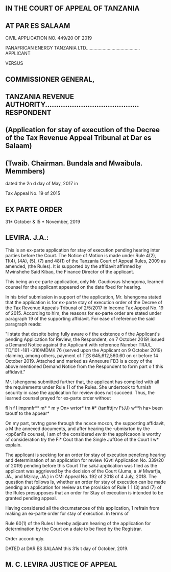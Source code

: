 ## IN THE COURT OF APPEAL OF TANZANIA

## AT PAR ES SALAAM

CIVIL APPLICATION NO. 449/20 OF 2019

PANAFRICAN ENERGY TANZANIA LTD.......................................... APPLICANT

VERSUS

## COMMISSIONER GENERAL,

## TANZANIA REVENUE AUTHORITY.......................................... RESPONDENT

## (Application for stay of execution of the Decree of the Tax Revenue Appeal Tribunal at Dar es Salaam)

## (Twaib. Chairman. Bundala and Mwaibula. Memmbers)

dated the 2n d  day of May, 2017 in

Tax Appeal No. 19 of 2015

## EX PARTE ORDER

31* October &amp; I5 *  November, 2019

## LEVIRA. J.A.:

This  is  an ex-parte  application  for  stay  of  execution pending hearing  inter  parties  before  the  Court. The  Notice  of Motion  is  made under Rule 4(2), 11(4), (4A), (5), (7) and 48(1) of the Tanzania Court of Appeal  Rules,  2009  as  amended,  (the  Rules). It  is  supported  by  the affidavit affirmed  by Mwinshehe Said Kibao, the Finance Director of the applicant.

This  being  an ex-parte application, only  Mr.  Gaudiosus Ishengoma, learned counsel for the applicant appeared on the date fixed for hearing.

In his brief submission in support of the application, Mr. Ishengoma stated that the application  is for ex-parte stay of execution order of the Decree of the Tax Revenue Appeals Tribunal of 2/5/2017 in Income Tax Appeal  No.  19 of 2015.  According  to  him,  the  reasons for ex-parte order are stated under paragraph 19 of  the supporting affidavit. For ease of reference the said paragraph reads:

"I state that despite being fully aware o f the existence o f the Applicant's pending Application for Review, the Respondent,  on 7 October 2019\ issued a Demand Notice against the Applicant with reference Number TRA/L  TD/101  -181  -316/MDM/l  76 (served upon the Applicant  on  9  October  2019)  claiming, among  others, payment of TZS 645,612,560.60 on or before 14 October 2019.  Attached and marked as Annexure FB3 is  a copy of  the above mentioned  Demand  Notice from the Respondent to form part o f  this affidavit."

Mr. Ishengoma submitted further that, the applicant has complied  with  all  the  requirements  under  Rule  11  of  the  Rules.  She undertook to furnish security in case the application for review does not succeed.  Thus,  the  learned  counsel  prayed  for  ex-parte  order  without

fl h f l impnnfr**  m*  *   m y On» wrtor*  tm *#** {tanffttjrv FtJJ) w**h ha» been taoutf to the appear*

On my  part,  tevtng gone through the  nc«ce mc«on, the supporting affidavit,  a M   the  annexed  documents,  and  after  hearing  the ·ubmisrton by the &lt;pp6anTs counsel, I  am of the considered *ew th* the  appNcaoon  is  worthy  of  consideration  try  the  Fi*  Cout  than  the Single JufOoe of the Court I w* explain.

The applicant is seeking for an order for stay of execution penefcng hearing and determination of an application for review (Gvtl Application No. 339/20 of 2019) pending before this Court The sakJ application was flied as the applicant was aggrieved by the decision of the Court  (Juma, a .#   Mwarfja,  JA.,  and  Mziray, JA.) in CMI Appeal No.  192  of 2018 of 4 July,  2018.  The  question  that  follows  Is,  whether  an  order  for  stay  of execution can be made  pending  an  application for review as the provision of Rule  1 1   (3) and  (7)  of the Rules presupposes that an order for Stay of execution is intended to be granted pending appeal.

Having  considered  all the  drcumstances  of  this  application, 1 refrain from making an ex-parte order for stay of execution.  In terms of

Rule  60(1)  of the  Rules I  hereby adjourn  hearing  of the application  for determination by the Court on a date to be fixed by the Registrar.

Order accordingly.

DATED at DAR ES SALAAM this 31s t  day of October, 2019.

## M. C. LEVIRA JUSTICE OF APPEAL

<!-- image -->